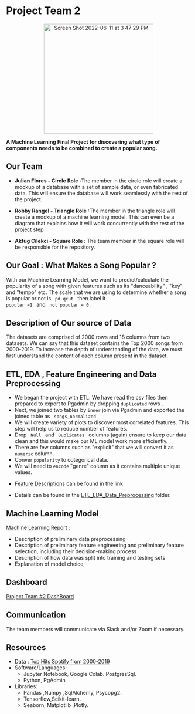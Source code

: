 # Project Team 2

<p align="center"> <img width="299" alt="Screen Shot 2022-06-11 at 3 47 29 PM" src="https://user-images.githubusercontent.com/98676400/173204357-6cdd455f-daec-480f-9cc0-0fcc33533950.png"> </p>

<strong>A Machine Learning Final Project for discovering what type of components needs to be combined to create a popular song.</strong>

## Our Team

* <strong>Julian Flores - Circle Role</strong>  :The member in the circle role will create a mockup of a database with a set of sample data, or even fabricated data. This will ensure the database will work seamlessly with the rest of the project.

* <strong>Robby Rangel - Triangle Role</strong>    :The member in the triangle role will create a mockup of a machine learning model. This can even be a diagram that explains how it will work concurrently with the rest of the project step

* <strong>Aktug Cilekci - Square Role </strong>  : The team member in the square role will be responsible for the repository.


## Our Goal : What Makes a Song Popular ?

With our Machine Learning Model, we want to predict/calculate the popularity of a song with given features such as its "danceability" , "key" and "tempo" etc. The scale that we are using to determine whether a song is popular or not is <code> pd.qcut </code> then label it <code> popular =1 </code> and <code> not popular = 0</code> . 


## Description of Our source of Data

The datasets are comprised of 2000 rows and 18 columns from two datasets. We can say that this dataset contains the Top 2000 songs from 2000-2019.
To increase the depth of understanding of the data, we must first understand the content of each column present in the dataset.

## ETL, EDA , Feature Engineering and Data Preprocessing

* We began the project with ETL. We have read the csv files then prepared to export to Pgadmin by dropping <code>duplicated</code> rows .
* Next, we joined two tables by <code>inner</code> join via Pgadmin and exported the joined table as <code> songs_normalized</code>
* We will create variety of plots to discover most correlated features. This step will help us to reduce number of features. 
* Drop <code> Null </code> and <code> Duplicates </code> columns (again) ensure to keep our data clean and this would make our ML model work more efficiently. 
* There are few columns such as "explicit" that we will convert it as  <code>numeric</code> column.
* Conver <code>popularity</code> to cotegorical data. 
* We will need to <code>encode</code> "genre" column as it contains multiple unique values. 
- [Feature Descriptions](https://www.kaggle.com/datasets/paradisejoy/top-hits-spotify-from-20002019) can be found in the link 

- Details can be found in the [ETL_EDA_Data_Preprocessing](https://github.com/aktugchelekche/Project_Team_2/tree/main/ETL_EDA_Data_Preprocessing) folder. 


##  Machine Learning Model 

[Machine Learning Report ](https://github.com/aktugchelekche/Project_Team_2/blob/main/Machine_Learning_Models): 

 * Description of preliminary data
preprocessing
 * Description of preliminary feature
engineering and preliminary feature
selection, including their decision-making
process
 * Description of how data was split into
training and testing sets
 * Explanation of model choice,

##  Dashboard
[Project Team #2 DashBoard](https://public.tableau.com/app/profile/rarangel/viz/Project_Team_2_Dashboard/Dashboard?publish=yes)


## Communication 

The team members will communicate via Slack and/or Zoom if necessary.

## Resources
* Data : [Top Hits Spotify from 2000-2019](https://github.com/aktugchelekche/Project_Team_2/tree/main/Resources)
* Software/Languages: 
  * Jupyter Notebook, Google Colab. PostgresSql.
  * Python, PgAdmin
* Libraries: 
  * Pandas ,Numpy ,SqlAlchemy, Psycopg2.
  * Tensorflow,Scikit-learn.
  * Seaborn, Matplotlib ,Plotly.
  
